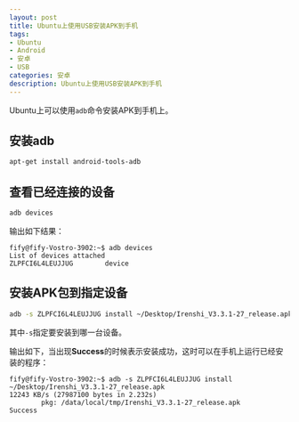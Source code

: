 ```yaml
---
layout: post
title: Ubuntu上使用USB安装APK到手机
tags:
- Ubuntu
- Android
- 安卓
- USB
categories: 安卓
description: Ubuntu上使用USB安装APK到手机
---
```


Ubuntu上可以使用`adb`命令安装APK到手机上。

## 安装adb
```bash
apt-get install android-tools-adb
```

## 查看已经连接的设备
```bash
adb devices
```
输出如下结果：
```
fify@fify-Vostro-3902:~$ adb devices
List of devices attached
ZLPFCI6L4LEUJJUG        device
```

## 安装APK包到指定设备
```bash
adb -s ZLPFCI6L4LEUJJUG install ~/Desktop/Irenshi_V3.3.1-27_release.apk
```
其中`-s`指定要安装到哪一台设备。

输出如下，当出现**Success**的时候表示安装成功，这时可以在手机上运行已经安装的程序：
```
fify@fify-Vostro-3902:~$ adb -s ZLPFCI6L4LEUJJUG install ~/Desktop/Irenshi_V3.3.1-27_release.apk
12243 KB/s (27987100 bytes in 2.232s)
        pkg: /data/local/tmp/Irenshi_V3.3.1-27_release.apk
Success
```
